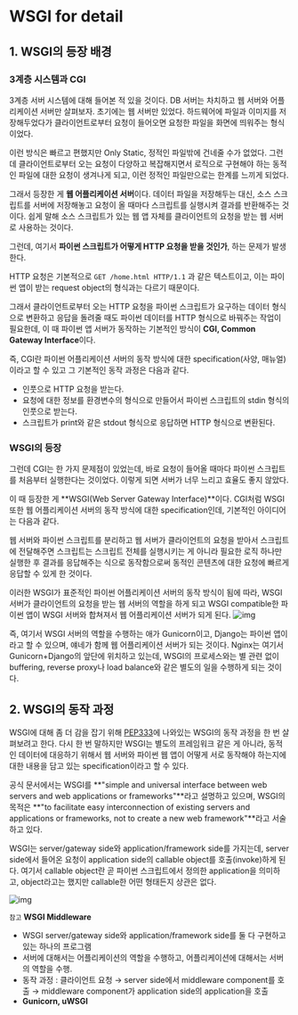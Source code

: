 # WSGI for detail



## 1. WSGI의 등장 배경

### 3계층 시스템과 CGI

3계층 서버 시스템에 대해 들어본 적 있을 것이다. DB 서버는 차치하고 웹 서버와 어플리케이션 서버만 살펴보자. 초기에는 웹 서버만 있었다. 하드웨어에 파일과 이미지를 저장해두었다가 클라이언트로부터 요청이 들어오면 요청한 파일을 화면에 띄워주는 형식이었다.

이런 방식은 빠르고 편했지만 Only Static, 정적인 파일밖에 건네줄 수가 없었다. 그런데 클라이언트로부터 오는 요청이 다양하고 복잡해지면서 로직으로 구현해야 하는 동적인 파일에 대한 요청이 생겨나게 되고, 이런 정적인 파일만으로는 한계를 느끼게 되었다.

그래서 등장한 게 **웹 어플리케이션 서버**이다. 데이터 파일을 저장해두는 대신, 소스 스크립트를 서버에 저장해놓고 요청이 올 때마다 스크립트를 실행시켜 결과를 반환해주는 것이다. 쉽게 말해 소스 스크립트가 있는 웹 앱 자체를 클라이언트의 요청을 받는 웹 서버로 사용하는 것이다.

그런데, 여기서 **파이썬 스크립트가 어떻게 HTTP 요청을 받을 것인가**, 하는 문제가 발생한다.

HTTP 요청은 기본적으로 `GET /home.html HTTP/1.1` 과 같은 텍스트이고, 이는 파이썬 앱이 받는 request object의 형식과는 다르기 때문이다.

그래서 클라이언트로부터 오는 HTTP 요청을 파이썬 스크립트가 요구하는 데이터 형식으로 변환하고 응답을 돌려줄 때도 파이썬 데이터를 HTTP 형식으로 바꿔주는 작업이 필요한데, 이 때 파이썬 앱 서버가 동작하는 기본적인 방식이 **CGI, Common Gateway Interface**이다.

즉, CGI란 파이썬 어플리케이션 서버의 동작 방식에 대한 specification(사양, 매뉴얼)이라고 할 수 있고 그 기본적인 동작 과정은 다음과 같다.

- 인풋으로 HTTP 요청을 받는다.
- 요청에 대한 정보를 환경변수의 형식으로 만들어서 파이썬 스크립트의 stdin 형식의 인풋으로 받는다.
- 스크립트가 print와 같은 stdout 형식으로 응답하면 HTTP 형식으로 변환된다.

### WSGI의 등장

그런데 CGI는 한 가지 문제점이 있었는데, 바로 요청이 들어올 때마다 파이썬 스크립트를 처음부터 실행한다는 것이었다. 이렇게 되면 서버가 너무 느리고 효율도 좋지 않았다.

이 때 등장한 게 **WSGI(Web Server Gateway Interface)**이다. CGI처럼 WSGI 또한 웹 어플리케이션 서버의 동작 방식에 대한 specification인데, 기본적인 아이디어는 다음과 같다.

웹 서버와 파이썬 스크립트를 분리하고 웹 서버가 클라이언트의 요청을 받아서 스크립트에 전달해주면 스크립트는 스크립트 전체를 실행시키는 게 아니라 필요한 로직 하나만 실행한 후 결과를 응답해주는 식으로 동작함으로써 동적인 콘텐츠에 대한 요청에 빠르게 응답할 수 있게 한 것이다.

이러한 WSGI가 표준적인 파이썬 어플리케이션 서버의 동작 방식이 됨에 따라, WSGI 서버가 클라이언트의 요청을 받는 웹 서버의 역할을 하게 되고 WSGI compatible한 파이썬 앱이 WSGI 서버와 합쳐져서 웹 어플리케이션 서버가 되게 된다.
![img](https://media.vlpt.us/images/jimin_lee/post/19d94186-29f9-4cf2-a9c3-0b9e7bb39086/KakaoTalk_20210425_212448657_01.jpg)

즉, 여기서 WSGI 서버의 역할을 수행하는 애가 Gunicorn이고, Django는 파이썬 앱이라고 할 수 있으며, 얘네가 함께 웹 어플리케이션 서버가 되는 것이다. Nginx는 여기서 Gunicorn+Django의 앞단에 위치하고 있는데, WSGI의 프로세스와는 별 관련 없이 buffering, reverse proxy나 load balance와 같은 별도의 일을 수행하게 되는 것이다.

## 2. WSGI의 동작 과정

WSGI에 대해 좀 더 감을 잡기 위해 [PEP333](https://www.python.org/dev/peps/pep-0333/#specification-overview)에 나와있는 WSGI의 동작 과정을 한 번 살펴보려고 한다. 다시 한 번 말하지만 WSGI는 별도의 프레임워크 같은 게 아니라, 동적인 데이터에 대응하기 위해서 웹 서버와 파이썬 웹 앱이 어떻게 서로 동작해야 하는지에 대한 내용을 담고 있는 specification이라고 할 수 있다.

공식 문서에서는 WSGI를 **"simple and universal interface between web servers and web applications or frameworks"**라고 설명하고 있으며, WSGI의 목적은 **"to facilitate easy interconnection of existing servers and applications or frameworks, not to create a new web framework"**라고 서술하고 있다.

WSGI는 server/gateway side와 application/framework side를 가지는데, server side에서 들어온 요청이 application side의 callable object를 호출(invoke)하게 된다. 여기서 callable object란 곧 파이썬 스크립트에서 정의한 application을 의미하고, object라고는 했지만 callable한 어떤 형태든지 상관은 없다.

![img](https://media.vlpt.us/images/jimin_lee/post/d5fd03ea-666a-4a0b-8a03-d574cd7a34f0/KakaoTalk_20210425_212448657.jpg)

`참고` **WSGI Middleware**

- WSGI server/gateway side와 application/framework side를 둘 다 구현하고 있는 하나의 프로그램
- 서버에 대해서는 어플리케이션의 역할을 수행하고, 어플리케이션에 대해서는 서버의 역할을 수행.
- 동작 과정 : 클라이언트 요청 → server side에서 middleware component를 호출 → middleware component가 application side의 application을 호출
- **Gunicorn, uWSGI**